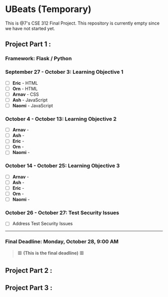 # UBeats (Temporary)
This is @7's CSE 312 Final Project. This repository is currently empty since we have not started yet.

## Project Part 1 :
### Framework: Flask / Python

### September 27 - October 3: Learning Objective 1
- [ ] **Eric** - HTML
- [ ] **Orn** - HTML
- [ ] **Arnav** - CSS
- [ ] **Ash** - JavaScript
- [ ] **Naomi** - JavaScript

### October 4 - October 13: Learning Objective 2
- [ ] **Arnav** - 
- [ ] **Ash** - 
- [ ] **Eric** - 
- [ ] **Orn** - 
- [ ] **Naomi** - 

### October 14 - October 25: Learning Objective 3
- [ ] **Arnav** - 
- [ ] **Ash** - 
- [ ] **Eric** - 
- [ ] **Orn** - 
- [ ] **Naomi** - 

### October 26 - October 27: Test Security Issues
- [ ] Address Test Security Issues

---

### Final Deadline: **Monday, October 28, 9:00 AM** 
> 🟥 **(This is the final deadline)** 🟥

## Project Part 2 :

## Project Part 3 :
